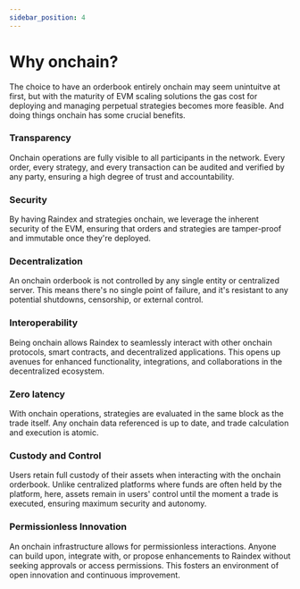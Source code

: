 ```yaml
---
sidebar_position: 4
---
```

# Why onchain?

The choice to have an orderbook entirely onchain may seem unintuitve at first, but with the maturity of EVM scaling solutions the gas cost for deploying and managing perpetual strategies becomes more feasible. And doing things onchain has some crucial benefits.

### Transparency
Onchain operations are fully visible to all participants in the network. Every order, every strategy, and every transaction can be audited and verified by any party, ensuring a high degree of trust and accountability.

### Security
By having Raindex and strategies onchain, we leverage the inherent security of the EVM, ensuring that orders and strategies are tamper-proof and immutable once they're deployed.

### Decentralization
An onchain orderbook is not controlled by any single entity or centralized server. This means there's no single point of failure, and it's resistant to any potential shutdowns, censorship, or external control.

### Interoperability
Being onchain allows Raindex to seamlessly interact with other onchain protocols, smart contracts, and decentralized applications. This opens up avenues for enhanced functionality, integrations, and collaborations in the decentralized ecosystem.

### Zero latency
With onchain operations, strategies are evaluated in the same block as the trade itself. Any onchain data referenced is up to date, and trade calculation and execution is atomic.

### Custody and Control
Users retain full custody of their assets when interacting with the onchain orderbook. Unlike centralized platforms where funds are often held by the platform, here, assets remain in users' control until the moment a trade is executed, ensuring maximum security and autonomy.

### Permissionless Innovation
An onchain infrastructure allows for permissionless interactions. Anyone can build upon, integrate with, or propose enhancements to Raindex without seeking approvals or access permissions. This fosters an environment of open innovation and continuous improvement.